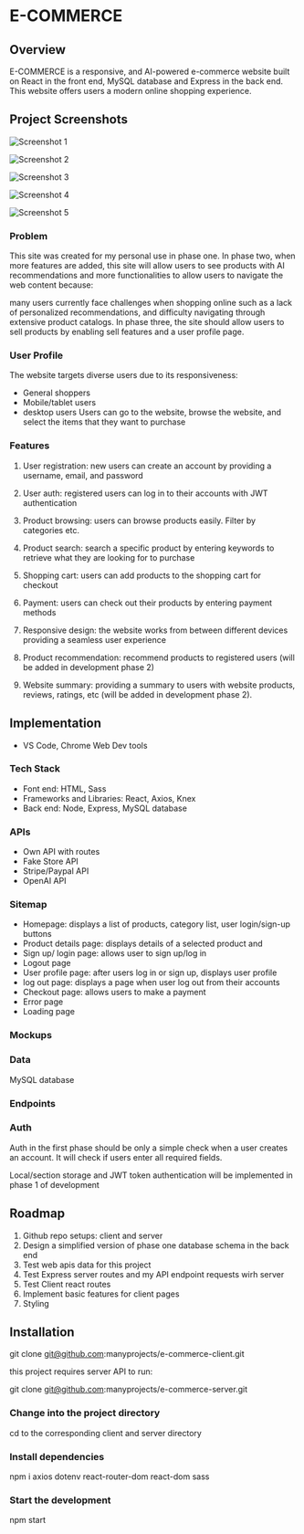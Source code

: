 # E-COMMERCE

## Overview

E-COMMERCE is a responsive, and AI-powered e-commerce website built on React in the front end, MySQL database and Express in the back end. This website offers users a modern online shopping experience.

## Project Screenshots
![Screenshot 1](./screenshots/localhost_3000_2.png)

![Screenshot 2](./screenshots/localhost_3000_.png)

![Screenshot 3](./screenshots/localhost_3000_cart.png)

![Screenshot 4](./screenshots/localhost_3000_4.png)

![Screenshot 5](./screenshots/checkout.stripe.com_c_pay_cs_test_b1Iy4k7jcPycSwshrdAuQOc6UwZsnGbcOQThFQhuTkC45Ol0zDDcI6VdTI.png)

### Problem

This site was created for my personal use in phase one. In phase two, when more features are added, this site will allow users to see products with AI recommendations and more functionalities to allow users to navigate the web content because: 

many users currently face challenges when shopping online such as a lack of personalized recommendations, and difficulty navigating through extensive product catalogs. In phase three, the site should allow users to sell products by enabling sell features and a user profile page.

### User Profile

The website targets diverse users due to its responsiveness:
- General shoppers
- Mobile/tablet users
- desktop users
Users can go to the website, browse the website, and select the items that they want to purchase

### Features

1. User registration: new users can create an account by providing a username, email, and password

2. User auth: registered users can log in to their accounts with JWT authentication

3. Product browsing: users can browse products easily. Filter by categories etc.

4. Product search: search a specific product by entering keywords to retrieve what they are looking for to purchase

5. Shopping cart: users can add products to the shopping cart for checkout

6. Payment: users can check out their products by entering payment methods

7. Responsive design: the website works from between different devices providing a seamless user experience

8. Product recommendation: recommend products to registered users (will be added in development phase 2)

9. Website summary: providing a summary to users with website products, reviews, ratings, etc (will be added in development phase 2).


## Implementation

- VS Code, Chrome Web Dev tools

### Tech Stack

- Font end: HTML, Sass
- Frameworks and Libraries: React, Axios, Knex
- Back end: Node, Express, MySQL database

### APIs

- Own API with routes
- Fake Store API
- Stripe/Paypal API
- OpenAI API


### Sitemap

- Homepage: displays a list of products, category list, user login/sign-up buttons
- Product details page: displays details of a selected product and 
- Sign up/ login page: allows user to sign up/log in
- Logout page
- User profile page: after users log in or sign up, displays user profile
- log out page: displays a page when user log out from their accounts
- Checkout page: allows users to make a payment
- Error page
- Loading page


### Mockups

### Data

MySQL database


### Endpoints

### Auth

Auth in the first phase should be only a simple check when a user creates an account. It will check if users enter all required fields.

Local/section storage and JWT token authentication will be implemented in phase 1 of development 


## Roadmap

1. Github repo setups: client and server
2. Design a simplified version of phase one database schema in the back end 
3. Test web apis data for this project
4. Test Express server routes and my API endpoint requests wirh server
5. Test Client react routes 
6. Implement basic features for client pages 
7. Styling

## Installation
git clone git@github.com:manyprojects/e-commerce-client.git

this project requires server API to run:

git clone git@github.com:manyprojects/e-commerce-server.git

### Change into the project directory
cd to the corresponding client and server directory

### Install dependencies
npm i axios dotenv react-router-dom react-dom sass

### Start the development
npm start



